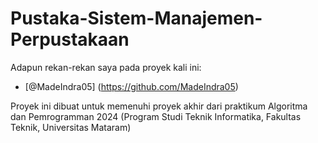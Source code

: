 # Pustaka-Sistem-Manajemen-Perpustakaan

Adapun rekan-rekan saya pada proyek kali ini:
- [@MadeIndra05] (https://github.com/MadeIndra05)


Proyek ini dibuat untuk memenuhi proyek akhir dari praktikum Algoritma dan Pemrogramman 2024 (Program Studi Teknik Informatika, Fakultas Teknik, Universitas Mataram)
